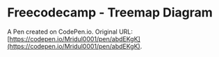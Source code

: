 # Freecodecamp - Treemap Diagram

A Pen created on CodePen.io. Original URL: [https://codepen.io/Mridul0001/pen/abdEKgK](https://codepen.io/Mridul0001/pen/abdEKgK).


